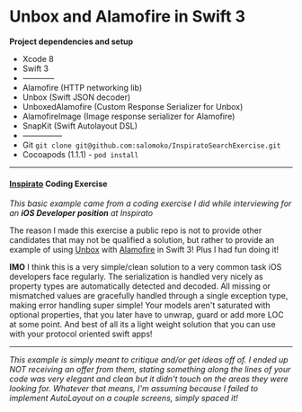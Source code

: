 Unbox and Alamofire in Swift 3
===

**Project dependencies and setup**
* Xcode 8
* Swift 3
* ————
* Alamofire (HTTP networking lib)
* Unbox (Swift JSON decoder)
* UnboxedAlamofire (Custom Response Serializer for Unbox)
* AlamofireImage (Image response serializer for Alamofire)
* SnapKit (Swift Autolayout DSL)
* —————
* Git `git clone git@github.com:salomoko/InspiratoSearchExercise.git`
* Cocoapods (1.1.1) - `pod install`

---

#### [Inspirato](https://www.inspirato.com/employment/careers) Coding Exercise

_This basic example came from a coding exercise I did while interviewing for an **iOS Developer position** at Inspirato_

The reason I made this exercise a public repo is not to provide other candidates that may not be qualified a solution, but rather to provide an example of using [Unbox](https://github.com/JohnSundell/Unbox) with [Alamofire](https://github.com/serejahh/UnboxedAlamofire) in Swift 3! Plus I had fun doing it!

**IMO** I think this is a very simple/clean solution to a very common task iOS developers face regularly. The serialization is handled very nicely as property types are automatically detected and decoded. All missing or mismatched values are gracefully handled through a single exception type, making error handling super simple!
Your models aren't saturated with optional properties, that you later have to unwrap, guard or add more LOC at some point.
And best of all its a light weight solution that you can use with your protocol oriented swift apps!

---

_This example is simply meant to critique and/or get ideas off of. I ended up NOT receiving an offer from them, stating something along the lines of your code was very elegant and clean but it didn't touch on the areas they were looking for. Whatever that means, I'm assuming because I failed to implement AutoLayout on a couple screens, simply spaced it!_



